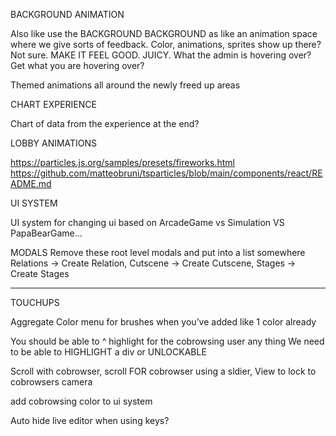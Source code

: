 BACKGROUND ANIMATION

Also like use the BACKGROUND BACKGROUND as like an animation space where we give sorts of feedback. Color, animations, sprites show up there? Not sure. MAKE IT FEEL GOOD. JUICY. What the admin is hovering over? Get what you are hovering over? 

Themed animations all around the newly freed up areas

CHART EXPERIENCE

Chart of data from the experience at the end?

LOBBY ANIMATIONS

https://particles.js.org/samples/presets/fireworks.html
https://github.com/matteobruni/tsparticles/blob/main/components/react/README.md

UI SYSTEM

UI system for changing ui based on ArcadeGame vs Simulation VS PapaBearGame...

MODALS
  Remove these root level modals and put into a list somewhere
    Relations -> Create Relation,
    Cutscene -> Create Cutscene, 
    Stages -> Create Stages

------

TOUCHUPS 

Aggregate Color menu for brushes when you’ve added like 1 color already

You should be able to ^ highlight for the cobrowsing user any thing  We need to be able to HIGHLIGHT a div or UNLOCKABLE

Scroll with cobrowser, scroll FOR cobrowser using a sldier, View to lock to cobrowsers camera

add cobrowsing color to ui system

Auto hide live editor when using keys?

